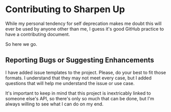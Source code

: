 # Contributing to Sharpen Up

While my personal tendency for self deprecation makes me doubt this will ever be used by anyone other than me, I guess it's good GitHub practice to have a contributing document. 

So here we go. 

## Reporting Bugs or Suggesting Enhancements

I have added issue templates to the project. Please, do your best to fit those formats. I understand that they may not meet every case, but I added questions that will help me understand the issue or use case. 

It's important to keep in mind that this project is inextricably linked to someone else's API, so there's only so much that can be done, but I'm always willing to see what I can do on my end. 
